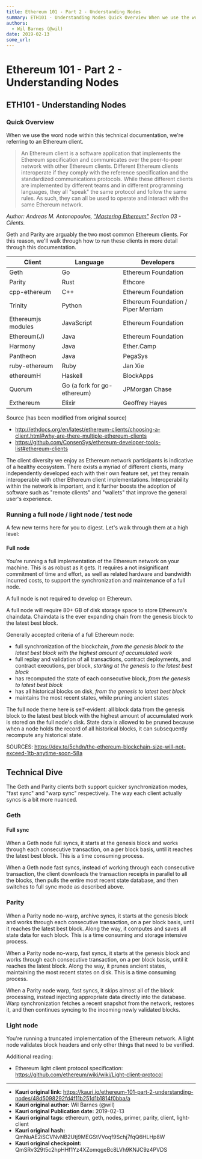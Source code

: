 ```yaml
---
title: Ethereum 101 - Part 2 - Understanding Nodes
summary: ETH101 - Understanding Nodes Quick Overview When we use the word node within this technical documentation, were referring to an Ethereum client. An Ethereum client is a software application that implements the Ethereum specification and communicates over the peer-to-peer network with other Ethereum clients. Different Ethereum clients interoperate if they comply with the reference specification and the standardized communications protocols. While these different clients are implemented by differe
authors:
  - Wil Barnes (@wil)
date: 2019-02-13
some_url: 
---
```


# Ethereum 101 - Part 2 - Understanding Nodes


## ETH101 - Understanding Nodes
### Quick Overview

When we use the word node within this technical documentation, we're referring to an Ethereum client. 

> An Ethereum client is a software application that implements the Ethereum specification and communicates over the peer-to-peer network with other Ethereum clients. Different Ethereum clients interoperate if they comply with the reference specification and the standardized communications protocols. While these different clients are implemented by different teams and in different programming languages, they all "speak" the same protocol and follow the same rules. As such, they can all be used to operate and interact with the same Ethereum network.

*Author: Andreas M. Antonopoulos, ["Mastering Ethereum"](https://github.com/ethereumbook/ethereumbook) Section 03 - Clients.*


Geth and Parity are arguably the two most common Ethereum clients. For this reason, we'll walk through how to run these clients in more detail through this documentation. 

| Client  | Language   |  Developers |
|---|---|---|
|  Geth | Go   | Ethereum Foundation  |
| Parity  | Rust   | Ethcore  |
|cpp-ethereum | C++ | Ethereum Foundation |
| Trinity | Python | Ethereum Foundation / Piper Merriam |
| Ethereumjs modules | JavaScript | Ethereum Foundation |
| Ethereum(J) | Java | Ethereum Foundation |
| Harmony | Java | Ether.Camp |
| Pantheon | Java | PegaSys |
| ruby-ethereum | Ruby | Jan Xie |
| ethereumH | Haskell | BlockApps |
| Quorum | Go (a fork for go-ethereum) | JPMorgan Chase |
| Exthereum | Elixir | Geoffrey Hayes |

Source (has been modified from original source)
* http://ethdocs.org/en/latest/ethereum-clients/choosing-a-client.html#why-are-there-multiple-ethereum-clients 
* https://github.com/ConsenSys/ethereum-developer-tools-list#ethereum-clients

The client diversity we enjoy as Ethereum network participants is indicative of a healthy ecosystem. There exists a myriad of different clients, many independently developed each with their own feature set, yet they remain interoperable with other Ethereum client implementations. Interoperability within the network is important, and it further boosts the adoption of software such as "remote clients" and "wallets" that improve the general user's experience. 


### Running a full node / light node / test node

A few new terms here for you to digest. Let's walk through them at a high level: 

#### Full node 

You're running a full implementation of the Ethereum network on your machine. This is as robust as it gets. It requires a not insignificant commitment of time and effort, as well as related hardware and bandwidth incurred costs, to support the synchronization and maintenance of a full node. 

A full node is not required to develop on Ethereum.

A full node will require 80+ GB of disk storage space to store Ethereum's chaindata. Chaindata is the ever expanding chain from the genesis block to the latest best block. 

Generally accepted criteria of a full Ethereum node: 
* full synchronization of the blockchain, *from the genesis block to the latest best block with the highest amount of accumulated work* 
* full replay and validation of all transactions, contract deployments, and contract executions, per block, *starting at the genesis to the latest best block*
* has recomputed the state of each consecutive block, *from the genesis to latest best block*
* has all historical blocks on disk, *from the genesis to latest best block*
* maintains the most recent states, while pruning ancient states

The full node theme here is self-evident: all block data from the genesis block to the latest best block with the highest amount of accumulated work is stored on the full node's disk. State data is allowed to be pruned because when a node holds the record of all historical blocks, it can subsequently recompute any historical state. 

SOURCES: https://dev.to/5chdn/the-ethereum-blockchain-size-will-not-exceed-1tb-anytime-soon-58a

## Technical Dive 

The Geth and Parity clients both support quicker synchronization modes, "fast sync" and "warp sync" respectively. The way each client actually syncs is a bit more nuanced. 

### Geth
#### Full sync
When a Geth node full syncs, it starts at the genesis block and works through each consecutive transaction, on a per block basis, until it reaches the latest best block. This is a time consuming process. 



When a Geth node fast syncs, instead of working through each consecutive transaction, the client downloads the transaction receipts in parallel to all the blocks, then pulls the entire most recent state database, and then switches to full sync mode as described above. 

### Parity
When a Parity node no-warp, archive syncs, it starts at the genesis block and works through each consecutive transaction, on a per block basis, until it reaches the latest best block. Along the way, it computes and saves all state data for each block. This is a time consuming and storage intensive process. 

When a Parity node no-warp, fast syncs, it starts at the genesis block and works through each consecutive transaction, on a per block basis, until it reaches the latest block. Along the way, it prunes ancient states, maintaining the most recent states on disk. This is a time consuming process. 

When a Parity node warp, fast syncs, it skips almost all of the block processing, instead injecting appropriate data directly into the database. Warp synchronization fetches a recent snapshot from the network, restores it, and then continues syncing to the incoming newly validated blocks. 

### Light node 

You're running a truncated implementation of the Ethereum network. A light node validates block headers and only other things that need to be verified. 

Additional reading: 
* Ethereum light client protocol specification: https://github.com/ethereum/wiki/wiki/Light-client-protocol




---

- **Kauri original link:** https://kauri.io/ethereum-101-part-2-understanding-nodes/48d5098292fd4f11b251d1b1814f0bba/a
- **Kauri original author:** Wil Barnes (@wil)
- **Kauri original Publication date:** 2019-02-13
- **Kauri original tags:** ethereum, geth, nodes, primer, parity, client, light-client
- **Kauri original hash:** QmNuAE2iSCVNvNB2Utj9MEGStVVoqf9Schj7fqQ6HLHp8W
- **Kauri original checkpoint:** QmSRv329t5c2hpHHf1Yz4XZomqgeBc8LVh9KNJC9z4PVDS



